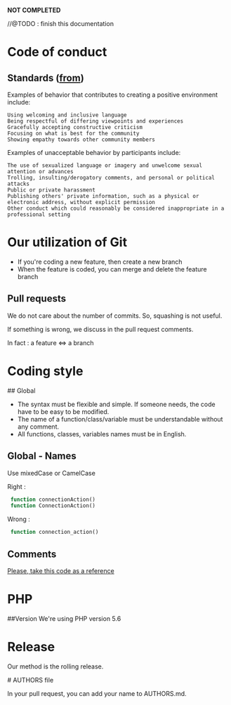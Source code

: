 **NOT COMPLETED**

//@TODO : finish this documentation

# Code of conduct

## Standards ([from](http://contributor-covenant.org/version/1/4/))

Examples of behavior that contributes to creating a positive environment include:

    Using welcoming and inclusive language
    Being respectful of differing viewpoints and experiences
    Gracefully accepting constructive criticism
    Focusing on what is best for the community
    Showing empathy towards other community members

Examples of unacceptable behavior by participants include:

    The use of sexualized language or imagery and unwelcome sexual attention or advances
    Trolling, insulting/derogatory comments, and personal or political attacks
    Public or private harassment
    Publishing others' private information, such as a physical or electronic address, without explicit permission
    Other conduct which could reasonably be considered inappropriate in a professional setting

# Our utilization of Git

- If you're coding a new feature, then create a new branch
- When the feature is coded, you can merge and delete the feature branch

## Pull requests

We do not care about the number of commits. So, squashing is not useful.

If something is wrong, we discuss in the pull request comments.

In fact : a feature <=> a branch

# Coding style

## Global

- The syntax must be flexible and simple. If someone needs, the code have to be easy to be modified.
- The name of a function/class/variable must be understandable without any comment.
- All functions, classes, variables names must be in English.

## Global - Names

Use mixedCase or CamelCase

Right :
```PHP
 function connectionAction()
 function ConnectionAction()
```
Wrong :
```PHP
 function connection_action()
```

## Comments

[Please, take this code as a reference](https://github.com/quantacloud/core/blob/master/application/controllers/Login.php)

# PHP
##Version
We're using PHP version 5.6

# Release
Our method is the rolling release.

# AUTHORS file

In your pull request, you can add your name to AUTHORS.md.

